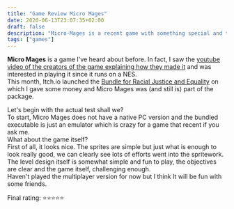 ```yaml
---
title: "Game Review Micro Mages"
date: 2020-06-13T23:07:35+02:00
draft: false
description: "Micro-Mages is a recent game with something special and today, we'll find out why..."
tags: ["games"]
---
```


**Micro Mages** is a game I've heard about before. In fact, I saw the [youtube video of the creators of the game explaining how they made it](https://invidio.us/watch?v=ZWQ0591PAxM) and was interested in playing it since it runs on a NES.  
This month, Itch.io launched the [Bundle for Racial Justice and Equality](https://itch.io/b/520/bundle-for-racial-justice-and-equality) on which I gave some money and Micro Mages was (and still is) part of the package.

Let's begin with the actual test shall we?  
To start, Micro Mages does not have a native PC version and the bundled executable is just an emulator which is crazy for a game that recent if you ask me.  
What about the game itself?  
First of all, it looks nice. The sprites are simple but just what is enough to look really good, we can clearly see lots of efforts went into the spritework.
The level design itself is somewhat simple and fun to play, the objectives are clear and the game itself, challenging enough.  
Haven't played the multiplayer version for now but I think It will be fun with some friends.

Final rating: ⭐⭐⭐⭐⭐
